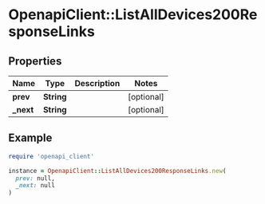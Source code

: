 # OpenapiClient::ListAllDevices200ResponseLinks

## Properties

| Name | Type | Description | Notes |
| ---- | ---- | ----------- | ----- |
| **prev** | **String** |  | [optional] |
| **_next** | **String** |  | [optional] |

## Example

```ruby
require 'openapi_client'

instance = OpenapiClient::ListAllDevices200ResponseLinks.new(
  prev: null,
  _next: null
)
```

